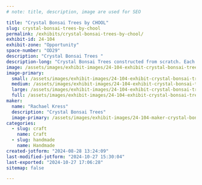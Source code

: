 ```yaml
---
# note: title, description, image are used for SEO

title: "Crystal Bonsai Trees by CHOOL"
slug: crystal-bonsai-trees-by-chool
permalink: /exhibits/crystal-bonsai-trees-by-chool/
exhibit-id: 24-104
exhibit-zone: "Opportunity"
space-number: "OD29"
description: "Crystal Bonsai Trees "
description-long: "Crystal Bonsai Trees constructed from scratch. Each piece is unique. "
image: /assets/images/exhibit-images/24-104-exhibit-crystal-bonsai-trees-by-chool-inbound6410300881970778620-large.png
image-primary: 
  small: /assets/images/exhibit-images/24-104-exhibit-crystal-bonsai-trees-by-chool-inbound6410300881970778620-small.png
  medium: /assets/images/exhibit-images/24-104-exhibit-crystal-bonsai-trees-by-chool-inbound6410300881970778620-medium.png
  large: /assets/images/exhibit-images/24-104-exhibit-crystal-bonsai-trees-by-chool-inbound6410300881970778620-large.png
  full: /assets/images/exhibit-images/24-104-exhibit-crystal-bonsai-trees-by-chool-inbound6410300881970778620-full.png
maker: 
  name: "Rachael Kress"
  description: "Crystal Bonsai Trees"
  image-primary: /assets/images/exhibit-images/24-104-maker-crystal-bonsai-trees-by-chool-inbound5022393746232688270-medium.png
categories: 
  - slug: craft
    name: Craft
  - slug: handmade
    name: Handmade
created-jotform: "2024-08-28 13:24:09"
last-modified-jotform: "2024-10-27 15:30:04"
last-exported: "2024-10-27 17:06:28"
sitemap: false

---
```

